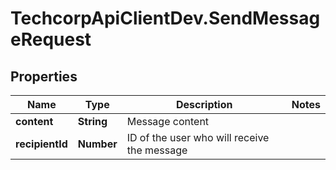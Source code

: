 # TechcorpApiClientDev.SendMessageRequest

## Properties

Name | Type | Description | Notes
------------ | ------------- | ------------- | -------------
**content** | **String** | Message content | 
**recipientId** | **Number** | ID of the user who will receive the message | 


